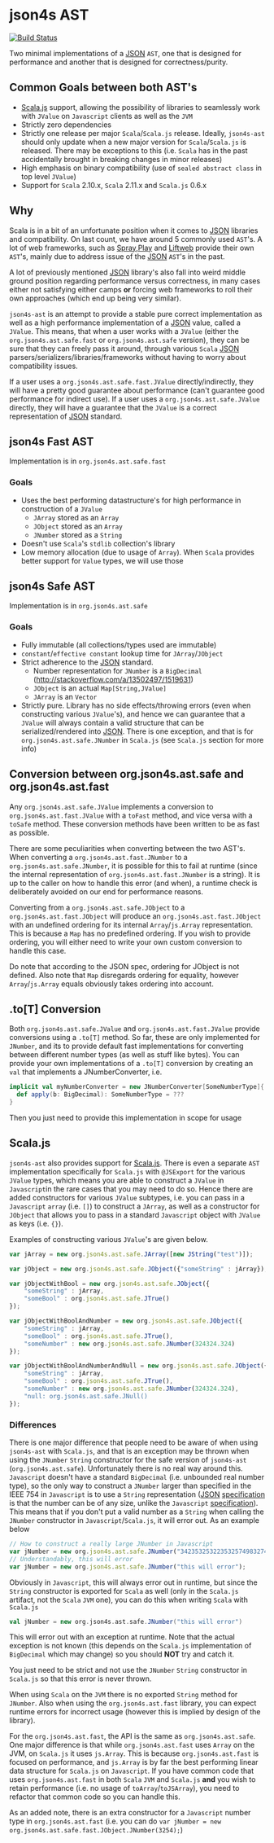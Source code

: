 # json4s AST

[![Build Status](https://travis-ci.org/json4s/json4s-ast.svg?branch=master)](https://travis-ci.org/json4s/json4s-ast)

Two minimal implementations of a [JSON](https://en.wikipedia.org/wiki/JSON) `AST`, one that is designed for
performance and another that is designed for correctness/purity.

## Common Goals between both AST's
- [Scala.js](https://github.com/scala-js/scala-js) support, allowing the possibility of 
libraries to seamlessly work with `JValue` on `Javascript` clients as well as the `JVM`
- Strictly zero dependencies
- Strictly one release per major `Scala`/`Scala.js` release. Ideally, `json4s-ast` should only update when a new major 
version for `Scala`/`Scala.js` is released. There may be exceptions to this (i.e. `Scala` has in the past accidentally
brought in breaking changes in minor releases)
- High emphasis on binary compatibility (use of `sealed abstract class` in top level `JValue`)
- Support for `Scala` 2.10.x, `Scala` 2.11.x and `Scala.js` 0.6.x

## Why
Scala is in a bit of an unfortunate position when it comes to [JSON](https://en.wikipedia.org/wiki/JSON) libraries and
compatibility. On last count, we have around 5 commonly used `AST`'s. A lot of web frameworks,
such as [Spray](http://spray.io/),[Play](https://www.playframework.com/) and [Liftweb](https://www.playframework.com/) 
provide their own `AST`'s, mainly due to address issue of the 
[JSON](https://en.wikipedia.org/wiki/JSON) `AST`'s in the past.

A lot of previously mentioned [JSON](https://en.wikipedia.org/wiki/JSON) library's also fall into weird middle
ground position regarding performance versus correctness, in many cases either not satisfying either camps **or** 
forcing web frameworks to roll their own approaches (which end up being very similar).

`json4s-ast` is an attempt to provide a stable pure correct implementation as well as a high performance implementation of a
[JSON](https://en.wikipedia.org/wiki/JSON) value, called a `JValue`. This means, that when a user works with a `JValue`
(either the `org.json4s.ast.safe.fast` or `org.json4s.ast.safe` version), they can be sure that they can freely pass it around, 
through various `Scala` [JSON](https://en.wikipedia.org/wiki/JSON) parsers/serializers/libraries/frameworks without 
having to worry about compatibility issues.

If a user uses a `org.json4s.ast.safe.fast.JValue` directly/indirectly, they will have a pretty good guarantee about performance 
(can't guarantee good performance for indirect use).
If a user uses a `org.json4s.ast.safe.JValue` directly, they will have a guarantee that the `JValue` is a correct representation of
[JSON](https://en.wikipedia.org/wiki/JSON) standard.

## json4s Fast AST
Implementation is in `org.json4s.ast.safe.fast`

### Goals
- Uses the best performing datastructure's for high performance in construction of a `JValue`
    - `JArray` stored as an `Array`
    - `JObject` stored as an `Array`
    - `JNumber` stored as a `String`
- Doesn't use `Scala`'s `stdlib` collection's library
- Low memory allocation (due to usage of `Array`). When `Scala` provides better support for `Value` types, we will use
those

## json4s Safe AST
Implementation is in `org.json4s.ast.safe`

### Goals
- Fully immutable (all collections/types used are immutable)
- `constant`/`effective constant` lookup time for `JArray`/`JObject`
- Strict adherence to the [JSON](https://en.wikipedia.org/wiki/JSON) standard.
    - Number representation for `JNumber` is a `BigDecimal` (http://stackoverflow.com/a/13502497/1519631)
    - `JObject` is an actual `Map[String,JValue]`
    - `JArray` is an `Vector`
- Strictly pure. Library has no side effects/throwing errors (even when constructing various `JValue`'s), and hence we can
guarantee that a `JValue` will always contain a valid structure that can be 
serialized/rendered into [JSON](https://en.wikipedia.org/wiki/JSON). There is one exception, and that is for `org.json4s.ast.safe.JNumber` 
in `Scala.js` (see `Scala.js` section for more info)

## Conversion between org.json4s.ast.safe and org.json4s.ast.fast

Any `org.json4s.ast.safe.JValue` implements a conversion to `org.json4s.ast.fast.JValue` with a `toFast` method, and vice versa with a
`toSafe` method. These conversion methods have been written to be as fast as possible.

There are some peculiarities when converting between the two AST's. When converting a `org.json4s.ast.fast.JNumber` to a 
`org.json4s.ast.safe.JNumber`, it is possible for this to fail at runtime (since the internal representation of 
`org.json4s.ast.fast.JNumber` is a string). It is up to the caller on how to handle this error (and when), 
a runtime check is deliberately avoided on our end for performance reasons.

Converting from a `org.json4s.ast.safe.JObject` to a `org.json4s.ast.fast.JObject` will produce 
an `org.json4s.ast.fast.JObject` with an undefined ordering for its internal `Array`/`js.Array` representation.
This is because a `Map` has no predefined ordering. If you wish to provide ordering, you will either need
to write your own custom conversion to handle this case.

Do note that according to the JSON spec, ordering for JObject is not defined. Also note that `Map` 
disregards ordering for equality, however `Array`/`js.Array` equals obviously takes ordering into account.

## .to[T] Conversion

Both `org.json4s.ast.safe.JValue` and `org.json4s.ast.fast.JValue` provide conversions using a `.to[T]` method. So far, these are only
implemented for `JNumber`, and its to provide default fast implementations for converting between different number types (as well
as stuff like bytes). You can provide your own implementations of a `.to[T]` 
conversion by creating an `val` that implements a JNumberConverter, i.e.

```scala
implicit val myNumberConverter = new JNumberConverter[SomeNumberType]{
  def apply(b: BigDecimal): SomeNumberType = ???
}
```

Then you just need to provide this implementation in scope for usage

## Scala.js
`json4s-ast` also provides support for [Scala.js](https://github.com/scala-js/scala-js). 
There is even a separate `AST` implementation specifically for `Scala.js` with `@JSExport` for the various `JValue` types, 
which means you are able to construct a `JValue` in `Javascript`in the rare cases that you may need to do so. 
Hence there are added constructors for various `JValue` subtypes, i.e. you can pass in a `Javascript` `array` (i.e. `[]`) 
to construct a `JArray`, as well as a constructor for `JObject` that allows you to pass in a standard `Javascript` 
object with `JValue` as keys (i.e. `{}`).

Examples of constructing various `JValue`'s are given below.

```javascript
var jArray = new org.json4s.ast.safe.JArray([new JString("test")]);

var jObject = new org.json4s.ast.safe.JObject({"someString" : jArray});

var jObjectWithBool = new org.json4s.ast.safe.JObject({
    "someString" : jArray,
    "someBool" : org.json4s.ast.safe.JTrue()
});

var jObjectWithBoolAndNumber = new org.json4s.ast.safe.JObject({
    "someString" : jArray,
    "someBool" : org.json4s.ast.safe.JTrue(),
    "someNumber" : new org.json4s.ast.safe.JNumber(324324.324)
});

var jObjectWithBoolAndNumberAndNull = new org.json4s.ast.safe.JObject({
    "someString" : jArray,
    "someBool" : org.json4s.ast.safe.JTrue(),
    "someNumber" : new org.json4s.ast.safe.JNumber(324324.324),
    "null: org.json4s.ast.safe.JNull()
});
```

### Differences
There is one major difference that people need to be aware of when using `json4s-ast` with `Scala.js`, and that is an
exception may be thrown when using the `JNumber` `String` constructor for the safe version of `json4s-ast` (`org.json4s.ast.safe`). 
Unfortunately there is no real way around this. `Javascript` doesn't have a standard `BigDecimal` 
(i.e. unbounded real number type), so the only way to construct a `JNumber` larger than specified in the IEEE 754 
in `Javascript` is to use a `String` representation ([JSON](https://en.wikipedia.org/wiki/JSON) 
[specification](http://stackoverflow.com/a/13502497/1519631) is that the 
number can be of any size, unlike the `Javascript` [specification](http://stackoverflow.com/a/3605960/1519631)). 
This means that if you don't put a valid number as a `String` when calling the `JNumber` constructor 
in `Javascript`/`Scala.js`, it will error out. As an example below

```javascript
// How to construct a really large JNumber in Javascript
var jNumber = new org.json4s.ast.safe.JNumber("34235325322353257498327423.23532875932598234783252325");
// Understandably, this will error
var jNumber = new org.json4s.ast.safe.JNumber("this will error");
```

Obviously in `Javascript`, this will always error out in runtime, but since the `String` constructor is exported for `Scala`
as well (only in the `Scala.js` artifact, not the `Scala` `JVM` one), you can do this when writing `Scala` with `Scala.js`
```scala
val jNumber = new org.json4s.ast.safe.JNumber("this will error")
```
This will error out with an exception at runtime. Note that the actual exception is not known (this depends on the `Scala.js`
implementation of `BigDecimal` which may change) so you should **NOT** try and catch it.

You just need to be strict and not use the `JNumber` `String` constructor in `Scala.js` so that this error is never thrown.

When using `Scala` on the `JVM` there is no exported `String` method for `JNumber`. Also when using the `org.json4s.ast.fast`
library, you can expect runtime errors for incorrect usage (however this is implied by design of the library).

For the `org.json4s.ast.fast`, the API is the same as `org.json4s.ast.safe`. One major difference is that while `org.json4s.ast.fast`
uses `Array` on the JVM, on `Scala.js` it uses `js.Array`. This is because `org.json4s.ast.fast` is focused on performance, and
`js.Array` is by far the best performing linear data structure for `Scala.js` on `Javascript`. If you have common code that uses
`org.json4s.ast.fast` in both `Scala` `JVM` and `Scala.js` **and** you wish to retain performance (i.e. no usage of 
`toArray`/`toJSArray`), you need to refactor that common code so you can handle this.

As an added note, there is an extra constructor for a `Javascript` number type in `org.json4s.ast.fast` (i.e. you can 
do `var jNumber = new org.json4s.ast.safe.fast.JObject.JNumber(3254);`)